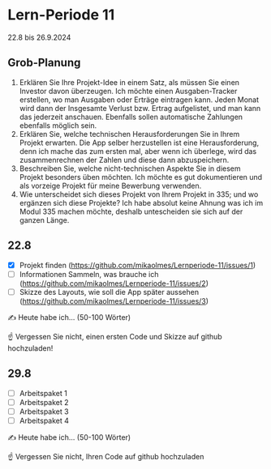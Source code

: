 # Lern-Periode 11

22.8 bis 26.9.2024

## Grob-Planung

1. Erklären Sie Ihre Projekt-Idee in einem Satz, als müssen Sie einen Investor davon überzeugen.
   Ich möchte einen Ausgaben-Tracker erstellen, wo man Ausgaben oder Erträge eintragen kann. Jeden Monat wird dann der Insgesamte Verlust bzw. Ertrag aufgelistet, und man kann das jederzeit anschauen. Ebenfalls sollen automatische Zahlungen ebenfalls möglich sein.
2. Erklären Sie, welche technischen Herausforderungen Sie in Ihrem Projekt erwarten.
   Die App selber herzustellen ist eine Herausforderung, denn ich mache das zum ersten mal, aber wenn ich überlege, wird das zusammenrechnen der Zahlen und diese dann abzuspeichern.
3. Beschreiben Sie, welche nicht-technischen Aspekte Sie in diesem Projekt besonders üben möchten.
   Ich möchte es gut dokumentieren und als vorzeige Projekt für meine Bewerbung verwenden.
4. Wie unterscheidet sich dieses Projekt von Ihrem Projekt in 335; und wo ergänzen sich diese Projekte?
   Ich habe absolut keine Ahnung was ich im Modul 335 machen möchte, deshalb untescheiden sie sich auf der ganzen Länge.

## 22.8

- [X] Projekt finden (https://github.com/mikaolmes/Lernperiode-11/issues/1)
- [ ] Informationen Sammeln, was brauche ich (https://github.com/mikaolmes/Lernperiode-11/issues/2)
- [ ] Skizze des Layouts, wie soll die App später aussehen (https://github.com/mikaolmes/Lernperiode-11/issues/3)

✍️ Heute habe ich... (50-100 Wörter)

☝️ Vergessen Sie nicht, einen ersten Code und Skizze auf github hochzuladen!

## 29.8

- [ ] Arbeitspaket 1
- [ ] Arbeitspaket 2
- [ ] Arbeitspaket 3 
- [ ] Arbeitspaket 4

✍️ Heute habe ich... (50-100 Wörter)

☝️ Vergessen Sie nicht, Ihren Code auf github hochzuladen
